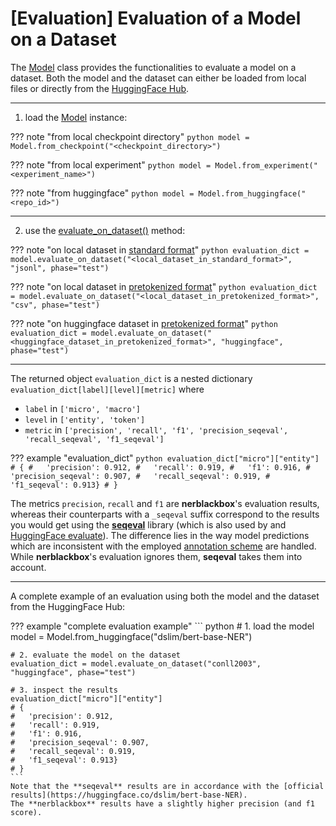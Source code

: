 # [Evaluation] Evaluation of a Model on a Dataset

The [Model](../../../python_api/model) class provides the functionalities to evaluate a model on a dataset.
Both the model and the dataset can either be loaded from local files or directly from the [HuggingFace Hub](https://huggingface.co/datasets).


----------
1) load the [Model](../../../python_api/model) instance:

??? note "from local checkpoint directory"
    ``` python
    model = Model.from_checkpoint("<checkpoint_directory>")
    ```

??? note "from local experiment"
    ``` python
    model = Model.from_experiment("<experiment_name>")
    ```
   
??? note "from huggingface"
    ``` python
    model = Model.from_huggingface("<repo_id>")
    ```

----------
2) use the [evaluate_on_dataset()](../../../python_api/model/#nerblackbox.api.model.Model.evaluate_on_dataset) method:

??? note "on local dataset in [standard format](../../data/support_pretokenized/)"
    ``` python
    evaluation_dict = model.evaluate_on_dataset("<local_dataset_in_standard_format>", "jsonl", phase="test")
    ```

??? note "on local dataset in [pretokenized format](../../data/support_pretokenized/)"
    ``` python
    evaluation_dict = model.evaluate_on_dataset("<local_dataset_in_pretokenized_format>", "csv", phase="test")
    ```

??? note "on huggingface dataset in [pretokenized format](../../data/support_pretokenized/)"
    ``` python
    evaluation_dict = model.evaluate_on_dataset("<huggingface_dataset_in_pretokenized_format>", "huggingface", phase="test")
    ```

----------
The returned object `evaluation_dict` is a nested dictionary `evaluation_dict[label][level][metric]` where 

- `label` in `['micro', 'macro']` 
- `level` in `['entity', 'token']`
- `metric` in `['precision', 'recall', 'f1', 'precision_seqeval', 'recall_seqeval', 'f1_seqeval']`

??? example "evaluation_dict"
    ``` python
    evaluation_dict["micro"]["entity"]
    # {
    #   'precision': 0.912,
    #   'recall': 0.919,
    #   'f1': 0.916,
    #   'precision_seqeval': 0.907,
    #   'recall_seqeval': 0.919,
    #   'f1_seqeval': 0.913}
    # }
    ```

The metrics `precision`, `recall` and `f1` are **nerblackbox**'s evaluation results, whereas their counterparts with a `_seqeval` suffix correspond to the results you would get using the [**seqeval**](https://github.com/chakki-works/seqeval) library (which is also used by and [HuggingFace evaluate](https://huggingface.co/docs/evaluate/index)).
The difference lies in the way model predictions which are inconsistent with the employed [annotation scheme](../../data/support_annotation_schemes) are handled.
While **nerblackbox**'s evaluation ignores them, **seqeval** takes them into account.

----------
A complete example of an evaluation using both the model and the dataset from the HuggingFace Hub:

??? example "complete evaluation example"
    ``` python
    # 1. load the model
    model = Model.from_huggingface("dslim/bert-base-NER")

    # 2. evaluate the model on the dataset
    evaluation_dict = model.evaluate_on_dataset("conll2003", "huggingface", phase="test")

    # 3. inspect the results
    evaluation_dict["micro"]["entity"]
    # {
    #   'precision': 0.912,
    #   'recall': 0.919,
    #   'f1': 0.916,
    #   'precision_seqeval': 0.907,
    #   'recall_seqeval': 0.919,
    #   'f1_seqeval': 0.913}
    # }
    ```
    Note that the **seqeval** results are in accordance with the [official results](https://huggingface.co/dslim/bert-base-NER).
    The **nerblackbox** results have a slightly higher precision (and f1 score).
